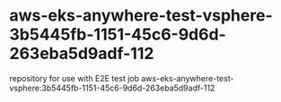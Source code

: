 # aws-eks-anywhere-test-vsphere-3b5445fb-1151-45c6-9d6d-263eba5d9adf-112
repository for use with E2E test job aws-eks-anywhere-test-vsphere:3b5445fb-1151-45c6-9d6d-263eba5d9adf-112
